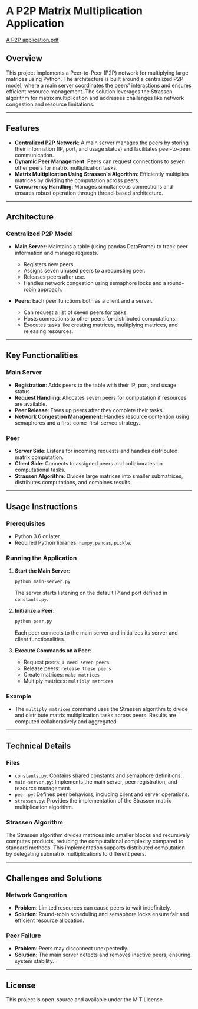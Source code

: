 # A P2P Matrix Multiplication Application

[A P2P application.pdf](https://github.com/Arman-Salahshour/A-P2P-application-with-Python/files/6913360/A.P2P.application.pdf)

## Overview
This project implements a Peer-to-Peer (P2P) network for multiplying large matrices using Python. The architecture is built around a centralized P2P model, where a main server coordinates the peers' interactions and ensures efficient resource management. The solution leverages the Strassen algorithm for matrix multiplication and addresses challenges like network congestion and resource limitations.

---

## Features
- **Centralized P2P Network**: A main server manages the peers by storing their information (IP, port, and usage status) and facilitates peer-to-peer communication.
- **Dynamic Peer Management**: Peers can request connections to seven other peers for matrix multiplication tasks.
- **Matrix Multiplication Using Strassen's Algorithm**: Efficiently multiplies matrices by dividing the computation across peers.
- **Concurrency Handling**: Manages simultaneous connections and ensures robust operation through thread-based architecture.

---

## Architecture
### Centralized P2P Model
- **Main Server**: Maintains a table (using pandas DataFrame) to track peer information and manage requests.
  - Registers new peers.
  - Assigns seven unused peers to a requesting peer.
  - Releases peers after use.
  - Handles network congestion using semaphore locks and a round-robin approach.

- **Peers**: Each peer functions both as a client and a server.
  - Can request a list of seven peers for tasks.
  - Hosts connections to other peers for distributed computations.
  - Executes tasks like creating matrices, multiplying matrices, and releasing resources.

---

## Key Functionalities
### Main Server
- **Registration**: Adds peers to the table with their IP, port, and usage status.
- **Request Handling**: Allocates seven peers for computation if resources are available.
- **Peer Release**: Frees up peers after they complete their tasks.
- **Network Congestion Management**: Handles resource contention using semaphores and a first-come-first-served strategy.

### Peer
- **Server Side**: Listens for incoming requests and handles distributed matrix computation.
- **Client Side**: Connects to assigned peers and collaborates on computational tasks.
- **Strassen Algorithm**: Divides large matrices into smaller submatrices, distributes computations, and combines results.

---

## Usage Instructions
### Prerequisites
- Python 3.6 or later.
- Required Python libraries: `numpy`, `pandas`, `pickle`.

### Running the Application
1. **Start the Main Server**:
   ```bash
   python main-server.py
   ```
   The server starts listening on the default IP and port defined in `constants.py`.

2. **Initialize a Peer**:
   ```bash
   python peer.py
   ```
   Each peer connects to the main server and initializes its server and client functionalities.

3. **Execute Commands on a Peer**:
   - Request peers: `I need seven peers`
   - Release peers: `release these peers`
   - Create matrices: `make matrices`
   - Multiply matrices: `multiply matrices`

### Example
- The `multiply matrices` command uses the Strassen algorithm to divide and distribute matrix multiplication tasks across peers. Results are computed collaboratively and aggregated.

---

## Technical Details
### Files
- `constants.py`: Contains shared constants and semaphore definitions.
- `main-server.py`: Implements the main server, peer registration, and resource management.
- `peer.py`: Defines peer behaviors, including client and server operations.
- `strassen.py`: Provides the implementation of the Strassen matrix multiplication algorithm.

### Strassen Algorithm
The Strassen algorithm divides matrices into smaller blocks and recursively computes products, reducing the computational complexity compared to standard methods. This implementation supports distributed computation by delegating submatrix multiplications to different peers.

---

## Challenges and Solutions
### Network Congestion
- **Problem**: Limited resources can cause peers to wait indefinitely.
- **Solution**: Round-robin scheduling and semaphore locks ensure fair and efficient resource allocation.

### Peer Failure
- **Problem**: Peers may disconnect unexpectedly.
- **Solution**: The main server detects and removes inactive peers, ensuring system stability.

---

## License
This project is open-source and available under the MIT License.





